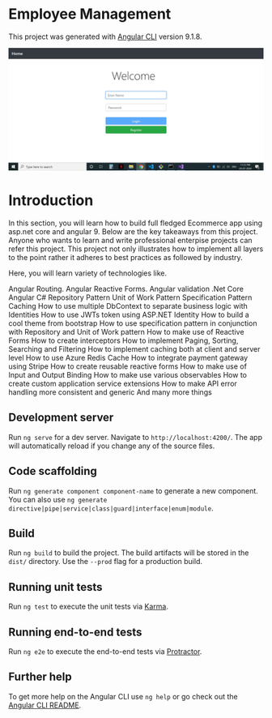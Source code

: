 # Employee Management 

This project was generated with [Angular CLI](https://github.com/angular/angular-cli) version 9.1.8.

![](https://github.com/japstoor/Employee-Management-/blob/master/login%20(2).jpg)

# Introduction
In this section, you will learn how to build full fledged Ecommerce app using asp.net core and angular 9. Below are the key takeaways from this project. Anyone who wants to learn and write professional enterpise projects can refer this project. This project not only illustrates how to implement all layers to the point rather it adheres to best practices as followed by industry.

Here, you will learn variety of technologies like.

Angular Routing.
 Angular Reactive Forms.
Angular validation
.Net Core
Angular
C#
Repository Pattern
Unit of Work Pattern
Specification Pattern
Caching
How to use multiple DbContext to separate business logic with Identities
How to use JWTs token using ASP.NET Identity
How to build a cool theme from bootstrap
How to use specification pattern in conjunction with Repository and Unit of Work pattern
How to make use of Reactive Forms
How to create interceptors
How to implement Paging, Sorting, Searching and Filtering
How to implement caching both at client and server level
How to use Azure Redis Cache
How to integrate payment gateway using Stripe
How to create reusable reactive forms
How to make use of Input and Output Binding
How to make use various observables
How to create custom application service extensions
How to make API error handling more consistent and generic
And many more things

## Development server

Run `ng serve` for a dev server. Navigate to `http://localhost:4200/`. The app will automatically reload if you change any of the source files.

## Code scaffolding

Run `ng generate component component-name` to generate a new component. You can also use `ng generate directive|pipe|service|class|guard|interface|enum|module`.

## Build

Run `ng build` to build the project. The build artifacts will be stored in the `dist/` directory. Use the `--prod` flag for a production build.

## Running unit tests

Run `ng test` to execute the unit tests via [Karma](https://karma-runner.github.io).

## Running end-to-end tests

Run `ng e2e` to execute the end-to-end tests via [Protractor](http://www.protractortest.org/).

## Further help

To get more help on the Angular CLI use `ng help` or go check out the [Angular CLI README](https://github.com/angular/angular-cli/blob/master/README.md).
